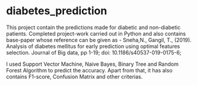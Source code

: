 # diabetes_prediction
This project contain the predictions made for diabetic and non-diabetic patients. Completed project-work carried out in Python and also contains base-paper whose reference can be given as -  Sneha,N., Gangil, T., (2019). Analysis of diabetes mellitus for early prediction using optimal features selection.  Journal of Big data, pp 1-19; doi: 10.1186/s40537-019-0175-6;


I used Support Vector Machine, Naive Bayes, Binary Tree and Random Forest Algorithm to predict the accuracy. 
Apart from that, it has also contains F1-score, Confusion Matrix and other criterias.
